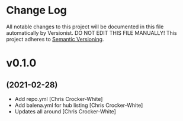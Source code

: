 # Change Log

All notable changes to this project will be documented in this file
automatically by Versionist. DO NOT EDIT THIS FILE MANUALLY!
This project adheres to [Semantic Versioning](http://semver.org/).

# v0.1.0
## (2021-02-28)

* Add repo.yml [Chris Crocker-White]
* Add balena.yml for hub listing [Chris Crocker-White]
* Updates all around [Chris Crocker-White]
